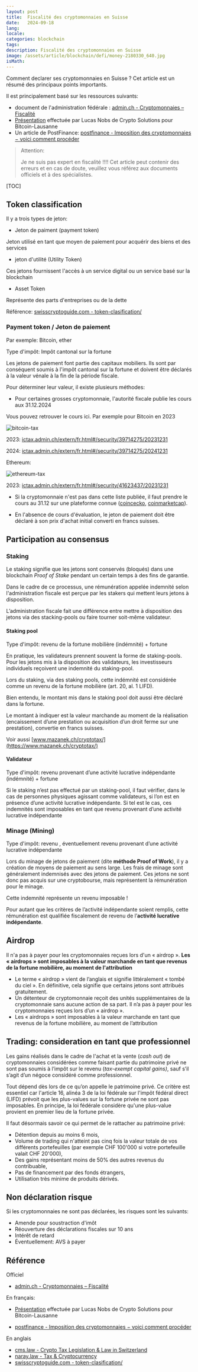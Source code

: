 ```yaml
---
layout: post
title:  Fiscalité des cryptomonnaies en Suisse
date:   2024-09-18
lang: 
locale: 
categories: blockchain 
tags: 
description: Fiscalité des cryptomonnaies en Suisse
image: /assets/article/blockchain/defi/money-2180330_640.jpg
isMath: 
---
```




Comment declarer ses cryptomonnaies en Suisse ? Cet article est un résumé des principaux points importants.

Il est principalement basé sur les ressources suivants:

-  document de l'administration fédérale : [admin.ch - Cryptomonnaies – Fiscalité](https://www.estv.admin.ch/estv/fr/accueil/impot-federal-direct/informations-specialisees-ifd/cryptomonnaies.html)
- [Présentation](https://youtu.be/-6BcjBmzXes?si=9XVNEsy4Fd7x0-pr) effectuée par Lucas Nobs de Crypto Solutions pour Bitcoin-Lausanne
- Un article de PostFinance: [postfinance - Imposition des cryptomonnaies − voici comment procéder](https://www.postfinance.ch/fr/blog/placer-de-largent-mode-demploi/imposition-cryptomonnaies.html)

> Attention:
>
> Je ne suis pas expert en fiscalité !!!! Cet article peut contenir des erreurs et en cas de doute, veuillez vous référez aux documents officiels et à des spécialistes.



[TOC]

## Token classification

Il y a trois types de jeton:

- Jeton de paiment (payment token)

Jeton utilisé en tant que moyen de paiement pour acquérir des biens et des services

- jeton d'utilité (Utility Token)

Ces jetons fournissent l'accès à un service digital ou un service basé sur la blockchain

- Asset Token

Représente des parts d'entreprises ou de la dette

Référence: [swisscryptoguide.com - token-clasification/](https://www.swisscryptoguide.com/category/token/token-clasification/)

### Payment token / Jeton de paiement

Par exemple: Bitcoin, ether

Type d'impôt: Impôt cantonal sur la fortune

Les jetons de paiement font partie des capitaux mobiliers. Ils sont par conséquent soumis à l'impôt cantonal sur la fortune et doivent être déclarés à la valeur vénale à la fin de la période fiscale.

Pour déterminer leur valeur, il existe plusieurs méthodes:

- Pour certaines grosses cryptomonnaie, l'autorité fixcale publie les cours aux 31.12.2024

Vous pouvez retrouver le cours ici. Par exemple pour Bitcoin en 2023

![bitcoin-tax]({{site.url_complet}}/assets/article/blockchain/defi/tax/bitcoin-tax.png)

2023: [ictax.admin.ch/extern/fr.html#/security/39714275/20231231](https://www.ictax.admin.ch/extern/fr.html#/security/39714275/20231231)

2024: [ictax.admin.ch/extern/fr.html#/security/39714275/20241231](https://www.ictax.admin.ch/extern/fr.html#/security/39714275/20241231)

Ethereum:

![ethereum-tax]({{site.url_complet}}/assets/article/blockchain/defi/tax/ethereum-tax.png)

2023: [ictax.admin.ch/extern/fr.html#/security/41623437/20231231](https://www.ictax.admin.ch/extern/fr.html#/security/41623437/20231231)

- Si la cryptomonnaie n'est pas dans cette liste publiée, il faut prendre le cours au 31.12 sur une plateforme connue ([coincecko](https://www.coingecko.com), [coinmarketcap](https://coinmarketcap.com)).

- En l'absence de cours d'évaluation, le jeton de paiement doit être déclaré à son prix d'achat initial converti en francs suisses.

## Participation au consensus

### Staking

Le staking signifie que les jetons sont conservés (bloqués) dans une blockchain *Proof of Stake* pendant un certain temps à des fins de garantie. 

Dans le cadre de ce processus, une rémunération appelée indemnité selon l'administration fiscale est perçue par les stakers qui mettent leurs jetons à disposition. 

L’administration fiscale fait une différence entre mettre à disposition des  jetons via des stacking-pools ou faire tourner soit-même validateur.

#### Staking pool

Type d'impôt: revenu de la fortune mobilière (indémnité) + fortune

En pratique, les validateurs prennent souvent la forme de staking-pools. Pour les jetons mis à la disposition des validateurs, les investisseurs individuels reçoivent une indemnité du staking-pool. 

Lors du staking, via des staking pools, cette indémnité est considérée comme un revenu de la fortune mobilière (art. 20, al. 1 LIFD).

Bien entendu, le montant mis dans le staking pool doit aussi être déclaré dans la fortune.

Le montant à indiquer est la valeur marchande au moment de la réalisation (encaissement d’une prestation ou acquisition d’un droit ferme sur une prestation), convertie en francs suisses. 

Voir aussi [www.mazanek.ch/cryptotax/](https://www.mazanek.ch/cryptotax/)

#### Validateur

Type d'impôt: revenu provenant d’une activité lucrative indépendante (indémnité) + fortune

Si le staking n’est pas effectué par un staking-pool, il faut vérifier, dans le cas de personnes physiques agissant comme validateurs, si l’on est en présence d’une activité lucrative indépendante. Si tel est le cas, ces indemnités sont imposables en tant que revenu provenant d’une activité lucrative indépendante

### Minage (Mining)

Type d'impôt: revenu , éventuellement  revenu provenant d’une activité lucrative indépendante

Lors du minage de jetons de paiement (dite **méthode Proof of Work**), il y a création de moyens de paiement au sens large. Les frais de minage sont généralement indemnisés avec des jetons de paiement. Ces jetons ne sont donc pas acquis sur une cryptobourse, mais représentent la rémunération pour le minage. 

Cette indemnité représente un revenu imposable !

Pour autant que les critères de l’activité indépendante soient remplis, cette rémunération est qualifiée fiscalement de revenu de l’**activité lucrative indépendante**.



## Airdrop

Il n'a pas à payer pour les cryptomonnaies reçues lors d'un « airdrop ». **Les « airdrops » sont imposables à la valeur marchande en tant que revenus de la fortune mobilière, au moment de l'attribution**

- Le terme « airdrop » vient de l’anglais et signifie littéralement « tombé du ciel ». En définitive, cela signifie que certains jetons sont attribués gratuitement. 
- Un détenteur de cryptomonnaie reçoit des unités supplémentaires de la cryptomonnaie sans aucune action de sa part. Il n’a pas à payer pour les cryptomonnaies reçues lors d’un « airdrop ». 
- Les « airdrops » sont imposables à la valeur marchande en tant que revenus de la fortune mobilière, au moment de l’attribution



## Trading: consideration en tant que professionnel

Les gains réalisés dans le cadre de l'achat et la vente (*cash out*) de cryptomonnaies considérées comme faisant partie du patrimoine privé ne sont pas soumis à l’impôt sur le revenu (*tax-exempt capital gains)*, sauf s’il s’agit d’un négoce considéré comme professionnel.

Tout dépend dès lors de ce qu’on appelle le patrimoine privé. Ce critère est essentiel car l'article 16, alinéa 3 de la loi fédérale sur l'impôt fédéral direct (LIFD) prévoit que les plus-values sur la fortune privée ne sont pas imposables. En principe, la loi fédérale considère qu'une plus-value provient en premier lieu de la fortune privée. 

Il faut désormais savoir ce qui permet de le rattacher au patrimoine privé:

- Détention depuis au moins 6 mois,
- Volume de trading qui n'atteint pas cinq fois la valeur totale de vos différents portefeuilles (par exemple CHF 100'000 si votre portefeuille valait CHF 20'000),
- Des gains représentant moins de 50% des autres revenus du contribuable,
- Pas de financement par des fonds étrangers,
- Utilisation très minime de produits dérivés.

## Non déclaration risque

Si les cryptomonnaies ne sont pas déclarées, les risques sont les suivants:

- Amende pour soustraction d'imôt
- Réouverture des déclarations fiscales sur 10 ans 
- Intérêt de retard
- Éventuellement: AVS à payer

## Référence

Officiel

- [admin.ch - Cryptomonnaies – Fiscalité](https://www.estv.admin.ch/estv/fr/accueil/Ri-federal-direct/informations-specialisees-ifd/cryptomonnaies.html)

En français:

- [Présentation](https://youtu.be/-6BcjBmzXes?si=9XVNEsy4Fd7x0-pr) effectuée par Lucas Nobs de Crypto Solutions pour Bitcoin-Lausanne

- [postfinance - Imposition des cryptomonnaies − voici comment procéder](https://www.postfinance.ch/fr/blog/placer-de-largent-mode-demploi/imposition-cryptomonnaies.html)

En anglais

- [cms.law - Crypto Tax Legislation & Law in Switzerland](https://cms.law/en/int/expert-guides/cms-expert-guide-on-taxation-of-crypto-assets/switzerland)
- [naray.law - Tax & Cryptocurrency](https://naray.law/en/cryptocurrencies-fiscal/)
- [swisscryptoguide.com - token-clasification/](https://www.swisscryptoguide.com/category/token/token-clasification/)
